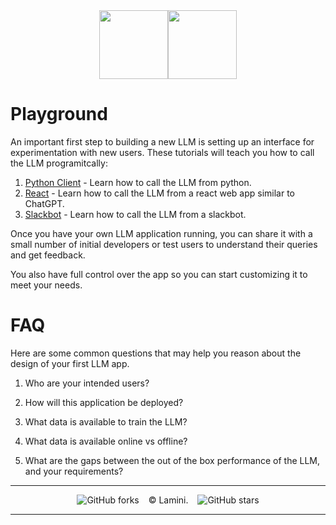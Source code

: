<div align="center">
<img src="https://avatars.githubusercontent.com/u/130713213?s=200&v=4" width="110"><img src="https://huggingface.co/lamini/instruct-peft-tuned-12b/resolve/main/Lamini_logo.png?max-height=110" height="110">
</div>


# Playground

An important first step to building a new LLM is setting up an interface for experimentation with new users.
These tutorials will teach you how to call the LLM programitcally:

1. [Python Client](https://github.com/lamini-ai/sdk/blob/main/01_playground/python_client/python_client.md) - Learn how to call the LLM from python.
2. [React](https://github.com/lamini-ai/sdk/blob/main/01_playground/react_llm_playground/playground.md) - Learn how to call the LLM from a react web app similar to ChatGPT.
3. [Slackbot](https://github.com/lamini-ai/sdk/blob/main/01_playground/slackbot/slackbot.md) - Learn how to call the LLM from a slackbot.

Once you have your own LLM application running, you can share it with a small
number of initial developers or test users to understand their queries and get
feedback.

You also have full control over the app so you can start customizing it to meet
your needs.

# FAQ

Here are some common questions that may help you reason about the design of your
first LLM app.

1. Who are your intended users?

2. How will this application be deployed?

3. What data is available to train the LLM?

4. What data is available online vs offline?

5. What are the gaps between the out of the box
   performance of the LLM, and your requirements?

---

</div>
<div align="center">

![GitHub forks](https://img.shields.io/github/forks/lamini-ai/lamini-sdk) &ensp; © Lamini. &ensp; ![GitHub stars](https://img.shields.io/github/stars/lamini-ai/lamini-sdk) 

</div>

--------